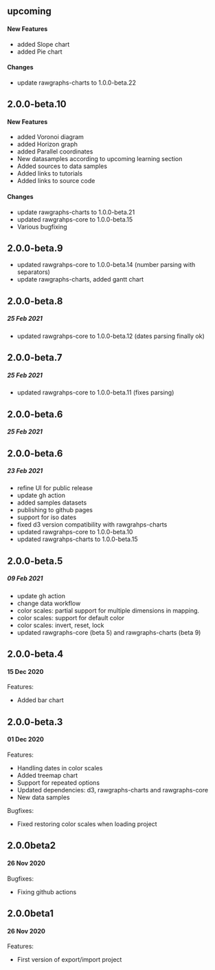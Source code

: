 ## upcoming

#### New Features

- added Slope chart
- added Pie chart

#### Changes

- update rawgraphs-charts to 1.0.0-beta.22

## 2.0.0-beta.10

#### New Features

- added Voronoi diagram
- added Horizon graph
- added Parallel coordinates
- New datasamples according to upcoming learning section
- Added sources to data samples
- Added links to tutorials
- Added links to source code

#### Changes

- update rawgraphs-charts to 1.0.0-beta.21
- updated rawgrahps-core to 1.0.0-beta.15
- Various bugfixing

## 2.0.0-beta.9

- updated rawgrahps-core to 1.0.0-beta.14 (number parsing with separators)
- update rawgraphs-charts, added gantt chart

## 2.0.0-beta.8

##### 25 Feb 2021

- updated rawgrahps-core to 1.0.0-beta.12 (dates parsing finally ok)

## 2.0.0-beta.7

##### 25 Feb 2021

- updated rawgrahps-core to 1.0.0-beta.11 (fixes parsing)

## 2.0.0-beta.6

##### 25 Feb 2021

## 2.0.0-beta.6

##### 23 Feb 2021

- refine UI for public release
- update gh action
- added samples datasets
- publishing to github pages
- support for iso dates
- fixed d3 version compatibility with rawgrahps-charts
- updated rawgrahps-core to 1.0.0-beta.10
- updated rawgrahps-charts to 1.0.0-beta.15

## 2.0.0-beta.5

##### 09 Feb 2021

- update gh action
- change data workflow
- color scales: partial support for multiple dimensions in mapping.
- color scales: support for default color
- color scales: invert, reset, lock
- updated rawgraphs-core (beta 5) and rawgraphs-charts (beta 9)

## 2.0.0-beta.4

#### 15 Dec 2020

Features:

- Added bar chart

## 2.0.0-beta.3

#### 01 Dec 2020

Features:

- Handling dates in color scales
- Added treemap chart
- Support for repeated options
- Updated dependencies: d3, rawgraphs-charts and rawgraphs-core
- New data samples

Bugfixes:

- Fixed restoring color scales when loading project

## 2.0.0beta2

#### 26 Nov 2020

Bugfixes:

- Fixing github actions

## 2.0.0beta1

#### 26 Nov 2020

Features:

- First version of export/import project
